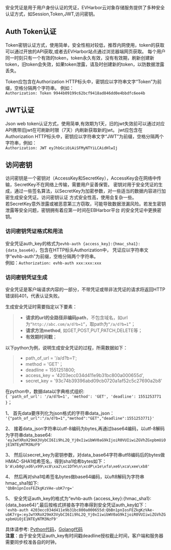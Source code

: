 
安全凭证是用于用户身份认证的凭证，EVHarbor云对象存储服务提供了多种安全认证方式，如Session,Token,JWT,访问密钥。

## Auth Token认证 
Token密钥认证方式，使用简单，安全性相对较低，推荐内网使用，token的获取可以通过开放的API获取,或者去EVHarbor站点通过浏览器端网页获取。
每个用户同一时刻只有一个有效的token，token永久有效，没有有效期，刷新创建新token，旧token会失效，如果token泄露，请及时创建新的token，以防数据泄露丢失。    

Token应包含在Authorization HTTP标头中，密钥应以字符串文字“Token”为前缀，空格分隔两个字符串。
例如：   
`Authorization: Token 9944b09199c62bcf9418ad846dd0e4bbdfc6ee4b`  

## JWT认证
Json web token认证方式，使用简单,有效期为1天，旧的jwt失效前可以通过对应API携带旧jwt在可刷新时限（7天）内刷新获取新的jwt。
jwt应包含在Authorization HTTP标头中，密钥应以字符串文字“JWT”为前缀，空格分隔两个字符串，例如：   
`Authorization: JWT eyJhbGciOiAiSFMyNTYiLCAidHlwIj`

## 访问密钥  
访问密钥是一个密钥对（AccessKey和SecretKey），AccessKey会在网络中传输，SecretKey不在网络上传输，需要用户妥善保管。
密钥对用于安全凭证的生成，通过一些签名算法，以SecretKey为加密参数，对一些适当的数据内容进行加密生成安全凭证。访问密钥认证
方式安全性高，使用会复杂一些。  
若SecretKey意外泄露或被恶意第三方窃取，可能导致数据泄漏风险。若发生密钥泄露等安全问题，密钥拥有着应第一时间在EBHarbor平台
的安全凭证中更换密钥。

### 访问密钥凭证格式和用法  
安全凭证auth_key的格式为`evhb-auth {access_key}:{hmac_sha1}:{data_base64}`，包含在HTTP标头Authorization中，
凭证应以字符串文字“evhb-auth”为前缀，空格分隔两个字符串。  
例如：`Authorization: evhb-auth xxx:xxx:xxx`  

### 访问密钥凭证生成  

安全凭证是客户端请求内容的一部分，不带凭证或带非法凭证的请求将返回HTTP错误码401，代表认证失败。

生成安全凭证时需要指定以下要素：  
 >* __请求的url的全路径非编码path__，不包含域名，如url为`“http://abc.com/a/d?b=1”`，取path为`“/a/d?b=1”`；   
 >* __请求方法method__, 如GET,POST,PUT,PATCH,DELETE等；   
 >* __有效期时间戳__；  

以下python为例，说明生成安全凭证的过程，所需数据如下： 
>* path_of_url = '/a/d?b=1';   
>* method = 'GET'；   
>* deadline = 1551251800;  
>* access_key = '4203ecc034d411e9b31bc800a000655d',
>* secret_key = '93c74b39396abd09cb0720a1af52c5c27690a2b8'    

在python中，数据data以字典格式组织:  
`{ 'path_of_url': '/a/d?b=1', 'method': 'GET', 'deadline': 1551253771 }`；

1、 首先data要序列化为json格式的字符串data_json：   
`'{"path_of_url":"/a/d?b=1","method":"GET","deadline":1551253771}'`   
 
2、 接着data_json字符串以utf-8编码为bytes,再通过base64编码，以utf-8解码为字符串data_base64:   
`'eyJwYXRoX29mX3VybCI6Ii9hL2Q_Yj0xIiwibWV0aG9kIjoiR0VUIiwiZGVhZGxpbmUiOjE1NTEyNTM3NzF9'`  

3、 然后以secret_key为密钥参数，对data_base64字符串utf8编码后的bytes做HMAC-SHA1哈希签名，得到sha1哈希bytes如下：   
`b'A\xb0g\xd6\x99\xc8\xa2\xc1DfH\n\xcdP\x1e\xfa\xe6\xca\xee\xb8'`  

4、 然后再对sha1哈希签名bytes做base64编码，以uft8解码为字符串hmac_sha1如下:  
`'QbBn1pnIosFEZkgKzVAe-ubK7rg='`   

5、 安全凭证auth_key的格式为“evhb-auth {access_key}:{hmac_sha1}:{data_base64}”,最后按格式拼接各字符串得到安全凭证auth_key如下：  
`'evhb-auth 4203ecc034d411e9b31bc800a000655d:QbBn1pnIosFEZkgKzVAe-ubK7rg=:eyJwYXRoX29mX3VybCI6Ii9hL2Q_Yj0xIiwibWV0aG9kIjoiR0VUIiwiZGVhZGxpbmUiOjE1NTEyNTM3NzF9'`   

具体请参考: [Python代码](https://github.com/evharbor/webserver/blob/master/apps/users/auth/auth_key.py)，[Golang代码](https://github.com/evharbor/goharbor/blob/master/authkey.go)    
**注意**：由于安全凭证auth_key有时间戳deadline授权截止时间，客户端和服务器需要同步校准各自的时钟。














